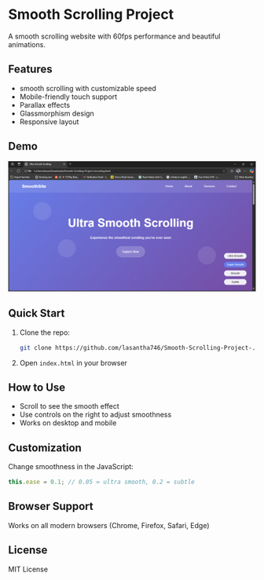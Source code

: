 # Smooth Scrolling Project

A smooth scrolling website with 60fps performance and beautiful animations.

## Features

- smooth scrolling with customizable speed
- Mobile-friendly touch support
- Parallax effects
- Glassmorphism design
- Responsive layout

## Demo

![Ultra Smooth Scrolling Preview](Preview.png)

## Quick Start

1. Clone the repo:
   ```bash
   git clone https://github.com/lasantha746/Smooth-Scrolling-Project-.git
   ```

2. Open `index.html` in your browser

## How to Use

- Scroll to see the smooth effect
- Use controls on the right to adjust smoothness
- Works on desktop and mobile

## Customization

Change smoothness in the JavaScript:
```javascript
this.ease = 0.1; // 0.05 = ultra smooth, 0.2 = subtle
```

## Browser Support

Works on all modern browsers (Chrome, Firefox, Safari, Edge)

## License

MIT License
